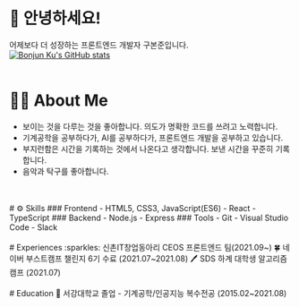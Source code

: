 # 👋 안녕하세요!
어제보다 더 성장하는 프론트엔드 개발자 구본준입니다.<br />
[![Bonjun Ku's GitHub stats](https://github-readme-stats.vercel.app/api?username=bonjunku)](https://github.com/anuraghazra/github-readme-stats)
<br />
<br />
# 💁🏻 About Me
- 보이는 것을 다루는 것을 좋아합니다. 의도가 명확한 코드를 쓰려고 노력합니다.
- 기계공학을 공부하다가, AI를 공부하다가, 프론트엔드 개발을 공부하고 있습니다.
- 부지런함은 시간을 기록하는 것에서 나온다고 생각합니다. 보낸 시간을 꾸준히 기록합니다.
- 음악과 탁구를 좋아합니다.
<br />
<br />
# ⚙ Skills
### Frontend
- HTML5, CSS3, JavaScript(ES6)
- React
- TypeScript
### Backend
- Node.js
- Express
### Tools
- Git
- Visual Studio Code
- Slack
<br />
<br />
# Experiences
:sparkles: 신촌IT창업동아리 <a link="https://www.ceos.or.kr/">CEOS</a> 프론트엔드 팀(2021.09~)
🍀 네이버 부스트캠프 챌린지 6기 수료 (2021.07~2021.08)
🖊 SDS 하계 대학생 알고리즘 캠프 (2021.07)
<br />
<br />
# Education
🏫 서강대학교 졸업 - 기계공학/인공지능 복수전공 (2015.02~2021.08)
